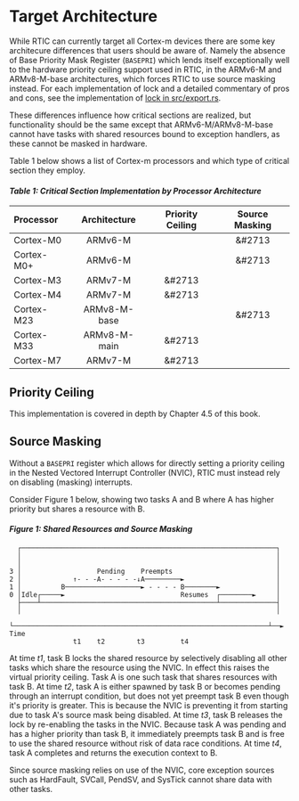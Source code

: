 # Target Architecture

While RTIC can currently target all Cortex-m devices there are some key architecure differences that 
users should be aware of. Namely the absence of Base Priority Mask Register (`BASEPRI`) which lends itself exceptionally well to the hardware priority ceiling support used in RTIC, in the
ARMv6-M and ARMv8-M-base architectures, which forces RTIC to use source masking instead. For each implementation of lock and a detailed commentary of pros and cons, see the implementation of [lock in src/export.rs][src_export].

[src_export]: https://github.com/rtic-rs/cortex-m-rtic/blob/master/src/export.rs

These differences influence how critical sections are realized, but functionality should be the same except that ARMv6-M/ARMv8-M-base cannot have tasks with shared resources bound to exception handlers, as these cannot be masked in hardware.

Table 1 below shows a list of Cortex-m processors and which type of critical section they employ.

#### *Table 1: Critical Section Implementation by Processor Architecture*

| Processor  | Architecture | Priority Ceiling | Source Masking |
| :--------- | :----------: | :--------------: | :------------: |
| Cortex-M0  | ARMv6-M      |                  |     &#2713     |
| Cortex-M0+ | ARMv6-M      |                  |     &#2713     |
| Cortex-M3  | ARMv7-M      |      &#2713      |                |
| Cortex-M4  | ARMv7-M      |      &#2713      |                |
| Cortex-M23 | ARMv8-M-base |                  |     &#2713     |
| Cortex-M33 | ARMv8-M-main |      &#2713      |                |
| Cortex-M7  | ARMv7-M      |      &#2713      |                |

## Priority Ceiling

This implementation is covered in depth by Chapter 4.5 of this book.

## Source Masking

Without a `BASEPRI` register which allows for directly setting a priority ceiling in the Nested 
Vectored Interrupt Controller (NVIC), RTIC must instead rely on disabling (masking) interrupts.

Consider Figure 1 below, 
showing two tasks A and B where A has higher priority but shares a resource with B. 

#### *Figure 1: Shared Resources and Source Masking*

```text
  ┌────────────────────────────────────────────────────────────────┐
  │                                                                │
  │                                                                │
3 │                   Pending    Preempts                          │
2 │             ↑- - -A- - - - -↓A─────────►                       │
1 │          B───────────────────► - - - - B────────►              │
0 │Idle┌─────►                             Resumes  ┌────────►     │
  ├────┴────────────────────────────────────────────┴──────────────┤
  │                                                                │
  └────────────────────────────────────────────────────────────────┴──► Time
                t1    t2        t3         t4
```

At time *t1*, task B locks the shared resource by selectively disabling all other tasks which share 
the resource using the NVIC. In effect this raises the virtual priority ceiling. Task A is one such
task that shares resources with task B. At time *t2*, task A is either spawned by task B or becomes 
pending through an interrupt condition, but does not yet preempt task B even though it's priority is 
greater. This is because the NVIC is preventing it from starting due to task A's source mask being 
disabled. At time *t3*, task B releases the lock by re-enabling the tasks in the NVIC. Because 
task A was pending and has a higher priority than task B, it immediately preempts task B and is 
free to use the shared resource without risk of data race conditions. At time *t4*, task A completes
and returns the execution context to B.

Since source masking relies on use of the NVIC, core exception sources such as HardFault, SVCall,
PendSV, and SysTick cannot share data with other tasks.
